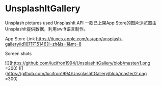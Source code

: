 # UnsplashItGallery
Unsplash pictures used UnsplashIt API
一款已上架App Store的图片浏览器由UnsplashIt提供数据，利用swift语言制作。

App Store Link https://itunes.apple.com/us/app/unsplash-gallery/id1071715146?l=zh&ls=1&mt=8

Screen shots


![](https://github.com/lucifron1994/UnsplashItGallery/blob/master/1.png =300)
![](https://github.com/lucifron1994/UnsplashItGallery/blob/master/2.png =300)